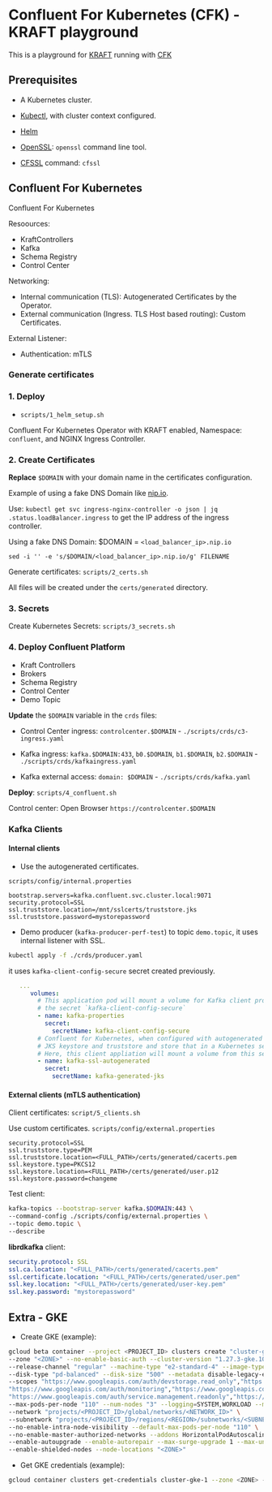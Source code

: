 # Confluent For Kubernetes (CFK) - KRAFT playground

This is a playground for [KRAFT](https://developer.confluent.io/learn/kraft/) running with [CFK](https://docs.confluent.io/operator/current/overview.html)

## Prerequisites

- A Kubernetes cluster.
  
- [Kubectl](https://kubernetes.io/docs/reference/kubectl/), with cluster context configured.
  
- [Helm](https://helm.sh/)

- [OpenSSL](https://www.openssl.org/): `openssl` command line tool.

- [CFSSL](https://github.com/cloudflare/cfssl) command: `cfssl`

## Confluent For Kubernetes

Confluent For Kubernetes

Resoources:

- KraftControllers
- Kafka
- Schema Registry
- Control Center

Networking:

- Internal communication (TLS): Autogenerated Certificates by the Operator.
- External communication (Ingress. TLS Host based routing): Custom Certificates.

External Listener:

- Authentication: mTLS

### Generate certificates

### 1. Deploy

- `scripts/1_helm_setup.sh`

Confluent For Kubernetes Operator with KRAFT enabled, Namespace: `confluent`, and NGINX Ingress Controller.

### 2. Create Certificates

**Replace** `$DOMAIN` with your domain name in the certificates configuration.

Example of using a fake DNS Domain like [nip.io](https://nip.io/).

Use: `kubectl get svc ingress-nginx-controller -o json | jq .status.loadBalancer.ingress` to get the IP address of the ingress controller.

Using a fake DNS Domain: $DOMAIN = `<load_balancer_ip>.nip.io`

`sed -i '' -e 's/$DOMAIN/<load_balancer_ip>.nip.io/g' FILENAME`

Generate certificates: `scripts/2_certs.sh`

All files will be created under the `certs/generated` directory.

### 3. Secrets

Create Kubernetes Secrets: `scripts/3_secrets.sh`

### 4. Deploy Confluent Platform

- Kraft Controllers
- Brokers
- Schema Registry
- Control Center
- Demo Topic

**Update** the `$DOMAIN` variable in the `crds` files:

- Control Center ingress: `controlcenter.$DOMAIN` - `./scripts/crds/c3-ingress.yaml`
  
- Kafka ingress: `kafka.$DOMAIN:433`, `b0.$DOMAIN`, `b1.$DOMAIN`, `b2.$DOMAIN` - `./scripts/crds/kafkaingress.yaml`
  
- Kafka external access: `domain: $DOMAIN` - `./scripts/crds/kafka.yaml`

**Deploy**: `scripts/4_confluent.sh`

Control center: Open Browser `https://controlcenter.$DOMAIN`

### Kafka Clients

#### Internal clients

- Use the autogenerated certificates.

`scripts/config/internal.properties`

```properties
bootstrap.servers=kafka.confluent.svc.cluster.local:9071
security.protocol=SSL
ssl.truststore.location=/mnt/sslcerts/truststore.jks
ssl.truststore.password=mystorepassword
```

- Demo producer (`kafka-producer-perf-test`) to topic `demo.topic`, it uses internal listener with SSL.

```sh
kubectl apply -f ./crds/producer.yaml
```

it uses `kafka-client-config-secure` secret created previously.

```yaml
   ...
      volumes:
        # This application pod will mount a volume for Kafka client properties from 
        # the secret `kafka-client-config-secure`
        - name: kafka-properties
          secret:
            secretName: kafka-client-config-secure
        # Confluent for Kubernetes, when configured with autogenerated certs, will create a
        # JKS keystore and truststore and store that in a Kubernetes secret named `kafka-generated-jks`.
        # Here, this client appliation will mount a volume from this secret so that it can use the JKS files.
        - name: kafka-ssl-autogenerated
          secret:
            secretName: kafka-generated-jks
```

#### External clients (mTLS authentication)

Client certificates: `script/5_clients.sh`

Use custom certificates. `scripts/config/external.properties`

```properties
security.protocol=SSL 
ssl.truststore.type=PEM
ssl.truststore.location=<FULL_PATH>/certs/generated/cacerts.pem 
ssl.keystore.type=PKCS12
ssl.keystore.location=<FULL_PATH>/certs/generated/user.p12
ssl.keystore.password=changeme
```

Test client:

```sh
kafka-topics --bootstrap-server kafka.$DOMAIN:443 \
--command-config ./scripts/config/external.properties \ 
--topic demo.topic \
--describe
```

**librdkafka** client:

```yml
security.protocol: SSL 
ssl.ca.location: "<FULL_PATH>/certs/generated/cacerts.pem"
ssl.certificate.location: "<FULL_PATH>/certs/generated/user.pem"
ssl.key.location: "<FULL_PATH>/certs/generated/user-key.pem"
ssl.key.password: "mystorepassword" 
```

## Extra - GKE

- Create GKE (example):

```sh
gcloud beta container --project <PROJECT_ID> clusters create "cluster-gke-1" \
--zone "<ZONE>" --no-enable-basic-auth --cluster-version "1.27.3-gke.100" \
--release-channel "regular" --machine-type "e2-standard-4" --image-type "COS_CONTAINERD" \
--disk-type "pd-balanced" --disk-size "500" --metadata disable-legacy-endpoints=true \
--scopes "https://www.googleapis.com/auth/devstorage.read_only","https://www.googleapis.com/auth/logging.write", \
"https://www.googleapis.com/auth/monitoring","https://www.googleapis.com/auth/servicecontrol", \
"https://www.googleapis.com/auth/service.management.readonly","https://www.googleapis.com/auth/trace.append" \
--max-pods-per-node "110" --num-nodes "3" --logging=SYSTEM,WORKLOAD --monitoring=SYSTEM --enable-ip-alias \ 
--network "projects/<PROJECT_ID>/global/networks/<NETWORK_ID>" \ 
--subnetwork "projects/<PROJECT_ID>/regions/<REGION>/subnetworks/<SUBNETID>" \
--no-enable-intra-node-visibility --default-max-pods-per-node "110" \ 
--no-enable-master-authorized-networks --addons HorizontalPodAutoscaling,HttpLoadBalancing,GcePersistentDiskCsiDriver \
--enable-autoupgrade --enable-autorepair --max-surge-upgrade 1 --max-unavailable-upgrade 0 \
--enable-shielded-nodes --node-locations "<ZONE>"
```

- Get GKE credentials (example):
  
```sh
gcloud container clusters get-credentials cluster-gke-1 --zone <ZONE> --project <PROJECT_ID>
```
